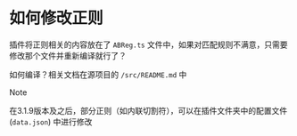 # 如何修改正则

插件将正则相关的内容放在了 `ABReg.ts` 文件中，如果对匹配规则不满意，只需要修改那个文件并重新编译就行了？

如何编译？相关文档在源项目的 `/src/README.md` 中

> [!note]
> 在3.1.9版本及之后，部分正则（如内联切割符），可以在插件文件夹中的配置文件 (`data.json`) 中进行修改
